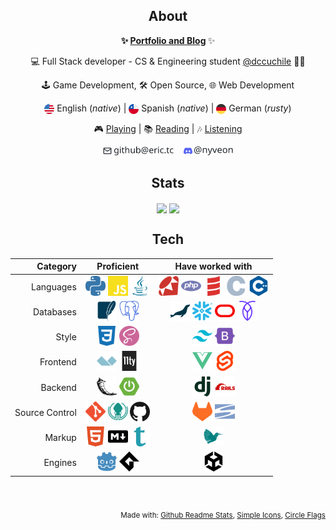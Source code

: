 <h2 align="center"> About </h2>

<p align="center">
<b>
✨
<a href="http://eric.tc">Portfolio and Blog</a> 
</b>
✨
</p>

<p align="center">
💻 Full Stack developer - CS & Engineering student
<a href="https://dcc.uchile.cl/" target="_blank">@dccuchile</a> 👨‍🎓
</p>

<p align="center">
🕹️ Game Development, 🛠️ Open Source, 🌐 Web Development
</p>

<p align="center">
<picture><img height=16 align="center" src="./icons/us.svg" alt="US flag"/></picture> English (<i>native</i>) |
<picture><img width=16 align="center" src="./icons/cl.svg" alt="CL flag" /></picture> Spanish (<i>native</i>) |
<picture><img height=16 align="center" src="./icons/de.svg" alt="DE flag" /></picture> German (<i>rusty</i>)
</p>

<p align="center">
🎮 <a href="https://www.backloggd.com/u/Nyveon/" target="_blank">Playing</a> |
📚 <a href="https://www.goodreads.com/user/show/56531731-nyveon" target="_blank">Reading</a> |
🎶 <a href="https://www.last.fm/user/Nyveon">Listening </a>
</p>

<p align="center">
<picture><img height=14 src="./icons/mail.svg" alt="email" /></picture>
<picture><img height=14 src="./icons/email.svg" alt="" /></picture> &nbsp;&nbsp;
<picture><img height=14 src="./icons/discord.svg" alt="discord" /></picture>
<picture><img height=14 src="./icons/discord-user.svg" alt="nyveon" /></picture>  
</p>

<!-- https://danmarshall.github.io/google-font-to-svg-path/ -->


<!-- ---------------------------------------------------------------------------- -->

<h2 align="center">Stats</h2>

<div align="center">
<picture height=200 align="center">
  <source
    height=200 align="center"
    srcset="https://github-readme-stats.vercel.app/api?username=Nyveon&hide_rank=true&show_icons=true&hide_border=true&count_private=true&theme=catppuccin_mocha"
    media="(prefers-color-scheme: dark)"
  />
  <source
    height=200 align="center"
    srcset="https://github-readme-stats.vercel.app/api?username=Nyveon&hide_rank=true&show_icons=true&hide_border=true&count_private=true&theme=catppuccin_latte"
    media="(prefers-color-scheme: light), (prefers-color-scheme: no-preference)"
  />
  <img height=200 align="center" src="https://github-readme-stats.vercel.app/api?username=Nyveon&hide_rank=true&show_icons=true&hide_border=true&count_private=true&theme=catppuccin_mocha" />
</picture>

<picture height=200 align="center">
  <source
    height=200 align="center"
    srcset="https://github-readme-stats.vercel.app/api/top-langs/?username=Nyveon&layout=compact&hide_border=true&count_private=true&langs_count=10&theme=catppuccin_mocha"
    media="(prefers-color-scheme: dark)"
  />
  <source
    height=200 align="center"
    srcset="https://github-readme-stats.vercel.app/api/top-langs/?username=Nyveon&layout=compact&hide_border=true&count_private=true&langs_count=10&theme=catppuccin_latte"
    media="(prefers-color-scheme: light), (prefers-color-scheme: no-preference)"
  />
  <img height=200 align="center" src="https://github-readme-stats.vercel.app/api/top-langs/?username=Nyveon&layout=compact&hide_border=true&count_private=true&langs_count=10&theme=catppuccin_mocha" />
</picture>
</div>

<!-- ---------------------------------------------------------------------------- -->

<h2 align="center">Tech</h2>

<div align="center">

<!-- start:tech -->
| Category | Proficient | Have worked with |
| -------: | :-------: | :-------------: |
| Languages | <picture><img alt="Python" title="Python" height=32 src="./icons/python.svg" /></picture> <picture><img alt="JavaScript" title="JavaScript" height=32 src="./icons/javascript.svg" /></picture> <picture><img alt="Java" title="Java" height=32 src="./icons/java.svg" /></picture> | <picture><img alt="Ruby" title="Ruby" height=32 src="./icons/ruby.svg" /></picture> <picture><img alt="PHP" title="PHP" height=32 src="./icons/php.svg" /></picture> <picture><img alt="Scala" title="Scala" height=32 src="./icons/scala.svg" /></picture> <picture><img alt="C" title="C" height=32 src="./icons/c.svg" /></picture> <picture><img alt="C++" title="C++" height=32 src="./icons/cplusplus.svg" /></picture> |
| Databases | <picture><img alt="SQLite" title="SQLite" height=32 src="./icons/sqlite.svg" /></picture> <picture><img alt="PostgreSQL" title="PostgreSQL" height=32 src="./icons/postgresql.svg" /></picture> | <picture><img alt="MariaDB" title="MariaDB" height=32 src="./icons/mariadb.svg" /></picture> <picture><img alt="Snowflake" title="Snowflake" height=32 src="./icons/snowflake.svg" /></picture> <picture><img alt="Oracle" title="Oracle" height=32 src="./icons/oracle.svg" /></picture> <picture><img alt="Cockroach" title="Cockroach" height=32 src="./icons/cockroach.svg" /></picture> |
| Style | <picture><img alt="CSS3" title="CSS3" height=32 src="./icons/css3.svg" /></picture> <picture><img alt="Sass" title="Sass" height=32 src="./icons/sass.svg" /></picture> | <picture><img alt="Tailwind CSS" title="Tailwind CSS" height=32 src="./icons/tailwindcss.svg" /></picture> <picture><img alt="Bootstrap" title="Bootstrap" height=32 src="./icons/bootstrap.svg" /></picture> |
| Frontend | <picture><img alt="Alpine.js" title="Alpine.js" height=32 src="./icons/alpinedotjs.svg" /></picture> <picture><img alt="Eleventy" title="Eleventy" height=32 src="./icons/eleventy.svg" /></picture> | <picture><img alt="Vue.js" title="Vue.js" height=32 src="./icons/vuedotjs.svg" /></picture> <picture><img alt="Svelte" title="Svelte" height=32 src="./icons/svelte.svg" /></picture> |
| Backend | <picture><img alt="Flask" title="Flask" height=32 src="./icons/flask.svg" /></picture> <picture><img alt="Spring Boot" title="Spring Boot" height=32 src="./icons/springboot.svg" /></picture> | <picture><img alt="Django" title="Django" height=32 src="./icons/django.svg" /></picture> <picture><img alt="Ruby on Rails" title="Ruby on Rails" height=32 src="./icons/rubyonrails.svg" /></picture> |
| Source Control | <picture><img alt="Git" title="Git" height=32 src="./icons/git.svg" /></picture> <picture><img alt="GitKraken" title="GitKraken" height=32 src="./icons/gitkraken.svg" /></picture> <picture><img alt="GitHub" title="GitHub" height=32 src="./icons/github.svg" /></picture> | <picture><img alt="GitLab" title="GitLab" height=32 src="./icons/gitlab.svg" /></picture> <picture><img alt="Subversion" title="Subversion" height=32 src="./icons/subversion.svg" /></picture> |
| Markup | <picture><img alt="HTML5" title="HTML5" height=32 src="./icons/html5.svg" /></picture> <picture><img alt="Markdown" title="Markdown" height=32 src="./icons/markdown.svg" /></picture> <picture><img alt="Typst" title="Typst" height=32 src="./icons/typst.svg" /></picture> | <picture><img alt="LaTeX" title="LaTeX" height=32 src="./icons/latex.svg" /></picture> |
| Engines | <picture><img alt="Godot" title="Godot" height=32 src="./icons/godot.svg" /></picture> <picture><img alt="Gamemaker" title="Gamemaker" height=32 src="./icons/gamemaker.svg" /></picture> | <picture><img alt="Unity" title="Unity" height=32 src="./icons/unity.svg" /></picture> |

<!-- end:tech -->
</div>

<br/>
<br/>

<!-- ---------------------------------------------------------------------------- -->

<div align="right">
<sub>
Made with:
<a href="https://github.com/anuraghazra/github-readme-stats">Github Readme Stats</a>,
<a href="https://github.com/simple-icons/simple-icons">Simple Icons</a>,
<a href="https://github.com/HatScripts/circle-flags">Circle Flags</a>
</sub>
</div> 

<!-- ---------------------------------------------------------------------------- -->


